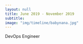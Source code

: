 ```yaml
---
layout: null
title: June 2019 - November 2019
subtitle:
image: "img/timeline/babynana.jpg"
---
```

DevOps Engineer